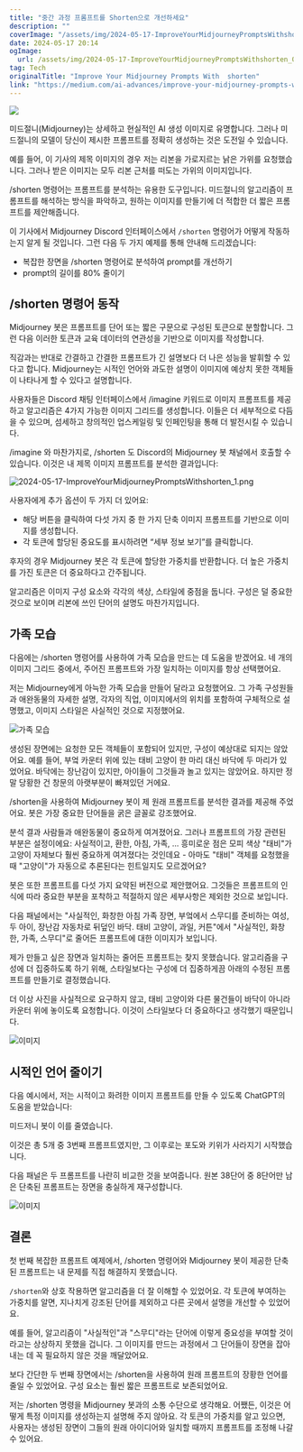```yaml
---
title: "중간 과정 프롬프트를 Shorten으로 개선하세요"
description: ""
coverImage: "/assets/img/2024-05-17-ImproveYourMidjourneyPromptsWithshorten_0.png"
date: 2024-05-17 20:14
ogImage:
  url: /assets/img/2024-05-17-ImproveYourMidjourneyPromptsWithshorten_0.png
tag: Tech
originalTitle: "Improve Your Midjourney Prompts With  shorten"
link: "https://medium.com/ai-advances/improve-your-midjourney-prompts-with-shorten-9f34c15e1a1a"
---
```


<img src="/assets/img/2024-05-17-ImproveYourMidjourneyPromptsWithshorten_0.png" />

미드절니(Midjourney)는 상세하고 현실적인 AI 생성 이미지로 유명합니다. 그러나 미드절니의 모델이 당신이 제시한 프롬프트를 정확히 생성하는 것은 도전일 수 있습니다.

예를 들어, 이 기사의 제목 이미지의 경우 저는 리본을 가로지르는 낡은 가위를 요청했습니다. 그러나 받은 이미지는 모두 리본 근처를 떠도는 가위의 이미지입니다.

/shorten 명령어는 프롬프트를 분석하는 유용한 도구입니다. 미드절니의 알고리즘이 프롬프트를 해석하는 방식을 파악하고, 원하는 이미지를 만들기에 더 적합한 더 짧은 프롬프트를 제안해줍니다.

<div class="content-ad"></div>

이 기사에서 Midjourney Discord 인터페이스에서 `/shorten` 명령어가 어떻게 작동하는지 알게 될 것입니다. 그런 다음 두 가지 예제를 통해 안내해 드리겠습니다:

- 복잡한 장면을 /shorten 명령어로 분석하여 prompt를 개선하기
- prompt의 길이를 80% 줄이기

## /shorten 명령어 동작

Midjourney 봇은 프롬프트를 단어 또는 짧은 구문으로 구성된 토큰으로 분할합니다. 그런 다음 이러한 토큰과 교육 데이터의 연관성을 기반으로 이미지를 작성합니다.

<div class="content-ad"></div>

직감과는 반대로 간결하고 간결한 프롬프트가 긴 설명보다 더 나은 성능을 발휘할 수 있다고 합니다. Midjourney는 시적인 언어와 과도한 설명이 이미지에 예상치 못한 객체들이 나타나게 할 수 있다고 설명합니다.

사용자들은 Discord 채팅 인터페이스에서 /imagine 키워드로 이미지 프롬프트를 제공하고 알고리즘은 4가지 가능한 이미지 그리드를 생성합니다. 이들은 더 세부적으로 다듬을 수 있으며, 섬세하고 창의적인 업스케일링 및 인페인팅을 통해 더 발전시킬 수 있습니다.

/imagine 와 마찬가지로, /shorten 도 Discord의 Midjourney 봇 채널에서 호출할 수 있습니다. 이것은 내 제목 이미지 프롬프트를 분석한 결과입니다:

![2024-05-17-ImproveYourMidjourneyPromptsWithshorten_1.png](/assets/img/2024-05-17-ImproveYourMidjourneyPromptsWithshorten_1.png)

<div class="content-ad"></div>

사용자에게 추가 옵션이 두 가지 더 있어요:

- 해당 버튼을 클릭하여 다섯 가지 중 한 가지 단축 이미지 프롬프트를 기반으로 이미지를 생성합니다.
- 각 토큰에 할당된 중요도를 표시하려면 “세부 정보 보기”를 클릭합니다.

후자의 경우 Midjourney 봇은 각 토큰에 할당한 가중치를 반환합니다. 더 높은 가중치를 가진 토큰은 더 중요하다고 간주됩니다.

알고리즘은 이미지 구성 요소와 각각의 색상, 스타일에 중점을 둡니다. 구성은 덜 중요한 것으로 보이며 리본에 쓰인 단어의 설명도 마찬가지입니다.

<div class="content-ad"></div>

## 가족 모습

다음에는 /shorten 명령어를 사용하여 가족 모습을 만드는 데 도움을 받겠어요. 네 개의 이미지 그리드 중에서, 주어진 프롬프트와 가장 일치하는 이미지를 항상 선택했어요.

저는 Midjourney에게 아늑한 가족 모습을 만들어 달라고 요청했어요. 그 가족 구성원들과 애완동물의 자세한 설명, 각자의 직업, 이미지에서의 위치를 포함하여 구체적으로 설명했고, 이미지 스타일은 사실적인 것으로 지정했어요.

![가족 모습](/assets/img/2024-05-17-ImproveYourMidjourneyPromptsWithshorten_2.png)

<div class="content-ad"></div>

생성된 장면에는 요청한 모든 객체들이 포함되어 있지만, 구성이 예상대로 되지는 않았어요. 예를 들어, 부엌 카운터 위에 있는 태비 고양이 한 마리 대신 바닥에 두 마리가 있었어요. 바닥에는 장난감이 있지만, 아이들이 그것들과 놀고 있지는 않았어요. 하지만 정말 당황한 건 창문의 아랫부분이 빠져있던 거에요.

/shorten을 사용하여 Midjourney 봇이 제 원래 프롬프트를 분석한 결과를 제공해 주었어요. 봇은 가장 중요한 단어들을 굵은 글꼴로 강조했어요.

분석 결과 사람들과 애완동물이 중요하게 여겨졌어요. 그러나 프롬프트의 가장 관련된 부분은 설정이에요: 사실적이고, 환한, 아침, 가족, ... 흥미로운 점은 모피 색상 "태비"가 고양이 자체보다 훨씬 중요하게 여겨졌다는 것인데요 - 아마도 "태비" 객체를 요청했을 때 "고양이"가 자동으로 추론된다는 힌트일지도 모르겠어요?

봇은 또한 프롬프트를 다섯 가지 요약된 버전으로 제안했어요. 그것들은 프롬프트의 인식에 따라 중요한 부분을 포착하고 적절하지 않은 세부사항은 제외한 것으로 보입니다.

<div class="content-ad"></div>

다음 패널에서는 "사실적인, 화창한 아침 가족 장면, 부엌에서 스무디를 준비하는 여성, 두 아이, 장난감 자동차로 뒤덮인 바닥. 태비 고양이, 과일, 커튼"에서 "사실적인, 화창한, 가족, 스무디"로 줄어든 프롬프트에 대한 이미지가 보입니다.

제가 만들고 싶은 장면과 일치하는 줄어든 프롬프트는 찾지 못했습니다. 알고리즘을 구성에 더 집중하도록 하기 위해, 스타일보다는 구성에 더 집중하게끔 아래의 수정된 프롬프트를 만들기로 결정했습니다.

더 이상 사진을 사실적으로 요구하지 않고, 태비 고양이와 다른 물건들이 바닥이 아니라 카운터 위에 놓이도록 요청합니다. 이것이 스타일보다 더 중요하다고 생각했기 때문입니다.

![이미지](/assets/img/2024-05-17-ImproveYourMidjourneyPromptsWithshorten_3.png)

<div class="content-ad"></div>

## 시적인 언어 줄이기

다음 예시에서, 저는 시적이고 화려한 이미지 프롬프트를 만들 수 있도록 ChatGPT의 도움을 받았습니다:

미드저니 봇이 이를 줄였습니다.

이것은 총 5개 중 3번째 프롬프트였지만, 그 이후로는 포도와 키위가 사라지기 시작했습니다.

<div class="content-ad"></div>

다음 패널은 두 프롬프트를 나란히 비교한 것을 보여줍니다. 원본 38단어 중 8단어만 남은 단축된 프롬프트는 장면을 충실하게 재구성합니다.

![이미지](/assets/img/2024-05-17-ImproveYourMidjourneyPromptsWithshorten_4.png)

## 결론

첫 번째 복잡한 프롬프트 예제에서, /shorten 명령어와 Midjourney 봇이 제공한 단축된 프롬프트는 내 문제를 직접 해결하지 못했습니다.

<div class="content-ad"></div>

`/shorten`와 상호 작용하면 알고리즘을 더 잘 이해할 수 있었어요. 각 토큰에 부여하는 가중치를 알면, 지나치게 강조된 단어를 제외하고 다른 곳에서 설명을 개선할 수 있었어요.

예를 들어, 알고리즘이 "사실적인"과 "스무디"라는 단어에 이렇게 중요성을 부여할 것이라고는 상상하지 못했을 겁니다. 그 이미지를 만드는 과정에서 그 단어들이 장면을 잡아내는 데 꼭 필요하지 않은 것을 깨달았어요.

보다 간단한 두 번째 장면에서는 /shorten을 사용하여 원래 프롬프트의 장황한 언어를 줄일 수 있었어요. 구성 요소는 훨씬 짧은 프롬프트로 보존되었어요.

저는 /shorten 명령을 Midjourney 봇과의 소통 수단으로 생각해요. 어쨌든, 이것은 어떻게 특정 이미지를 생성하는지 설명해 주지 않아요. 각 토큰의 가중치를 알고 있으면, 사용자는 생성된 장면이 그들의 원래 아이디어와 일치할 때까지 프롬프트를 조정해 나갈 수 있어요.
